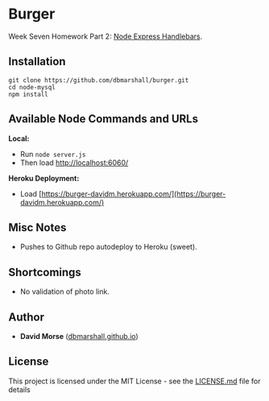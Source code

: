 # Burger

Week Seven Homework Part 2: [Node Express Handlebars](http://ucb.bootcampcontent.com/UCB-Coding-Bootcamp/09-11-2017-UCB-Class-Repository-FSF-FT/blob/master/07-week/homework/part-2/homework_instructions.md).

## Installation

```
git clone https://github.com/dbmarshall/burger.git
cd node-mysql
npm install
```

## Available Node Commands and URLs

**Local:** 

* Run `node server.js` 
* Then load [http://localhost:6060/](http://localhost:6060/)

**Heroku Deployment:** 

* Load [https://burger-davidm.herokuapp.com/](https://burger-davidm.herokuapp.com/)

## Misc Notes

* Pushes to Github repo autodeploy to Heroku (sweet).

## Shortcomings

* No validation of photo link.

## Author

* **David Morse** ([dbmarshall.github.io](https://dbmarshall.github.io))

## License

This project is licensed under the MIT License - see the [LICENSE.md](LICENSE.md) file for details

